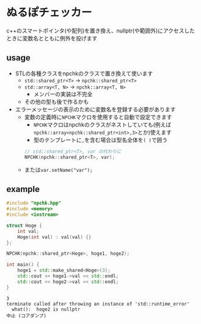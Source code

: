 # ぬるぽチェッカー

c++のスマートポインタ(や配列)を置き換え、nullptr(や範囲外)にアクセスしたときに変数名とともに例外を投げます

## usage
* STLの各種クラスをnpchkのクラスで置き換えて使います
	* `std::shared_ptr<T>` → `npchk::shared_ptr<T>`
	* `std::array<T, N>` → `npchk::array<T, N>`
		* メンバーの実装は不完全
	* その他の型も後で作るかも
* エラーメッセージの表示のために変数名を登録する必要があります
	* 変数の定義時に`NPCHK`マクロを使用すると自動で設定できます
		* `NPCHK`マクロはnpchkのクラスがネストしていても(例えば`npchk::array<npchk::shared_ptr<int>,3>`とか)使えます
		* 型のテンプレートに`,`を含む場合は型名全体を`( )`で囲う
		```c++
		// std::shared_ptr<T>, var の代わりに
		NPCHK(npchk::shared_ptr<T>, var);
		```
	* または`var.setName("var");`

## example
```c++
#include "npchk.hpp"
#include <memory>
#include <iostream>

struct Hoge {
    int val;
    Hoge(int val) : val(val) {}
};

NPCHK(npchk::shared_ptr<Hoge>, hoge1, hoge2);

int main() {
    hoge1 = std::make_shared<Hoge>(3);
    std::cout << hoge1->val << std::endl;
    std::cout << hoge2->val << std::endl;
}
```

```
3
terminate called after throwing an instance of 'std::runtime_error'
  what():  hoge2 is nullptr
中止 (コアダンプ)
```
